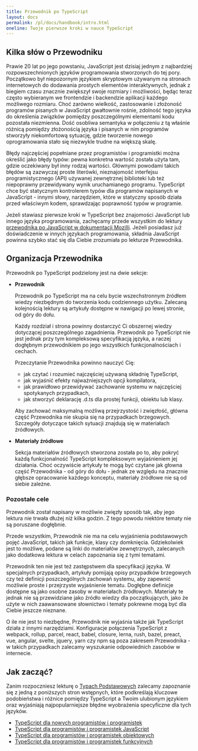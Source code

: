 ```yaml
---
title: Przewodnik po TypeScript
layout: docs
permalink: /pl/docs/handbook/intro.html
oneline: Twoje pierwsze kroki w nauce TypeScript
---
```


## Kilka słów o Przewodniku

Prawie 20 lat po jego powstaniu, JavaScript jest dzisiaj jednym z najbardziej rozpowszechnionych języków programowania stworzonych do tej pory. Początkowo był niepozornym językiem skryptowym używanym na stronach internetowych do dodawania prostych elementów interaktywnych, jednak z biegiem czasu znacznie zwiększył swoje rozmiary i możliwości, będąc teraz często wybieranym we frontendzie i backendzie aplikacji każdego możliwego rozmiaru. Choć zarówno wielkość, zastosowanie i złożoność programów pisanych w JavaScript gwałtownie rośnie, zdolność tego języka do określenia związków pomiędzy poszczególnymi elementami kodu pozostała niezmienna. Dość osobliwa semantyka w połączeniu z tą właśnie różnicą pomiędzy złożonością języka i pisanych w nim programów stworzyły niekomfortową sytuację, gdzie tworzenie nowego oprogramowania stało się niezwykle trudne na większą skalę.

Błędy najczęściej popełniane przez programistów i programistki można określić jako błędy typów: pewna konkretna wartość została użyta tam, gdzie oczekiwany był inny rodzaj wartości. Głównymi powodami takich błędów są zazwyczaj proste literówki, nieznajomość interfejsu programistycznego (API) używanej zewnętrznej biblioteki lub też niepoprawny przewidywany wynik uruchamianego programu. TypeScript chce być statycznym kontrolerem typów dla programów napisanych w JavaScript - innymi słowy, narzędziem, które w statyczny sposób działa przed właściwym kodem, sprawdzając poprawność typów w programie.

Jeżeli stawiasz pierwsze kroki w TypeScript bez znajomości JavaScript lub innego języka programowania, zachęcamy przede wszystkim do lektury [przewodnika po JavaScript w dokumentacji Mozilli](https://developer.mozilla.org/docs/Web/JavaScript/Guide).
Jeżeli posiadasz już doświadczenie w innych językach programowania, składnia JavaScript powinna szybko stać się dla Ciebie zrozumiała po lekturze Przewodnika.

## Organizacja Przewodnika

Przewodnik po TypeScript podzielony jest na dwie sekcje:

- **Przewodnik**

  Przewodnik po TypeScript ma na celu bycie wszechstronnym źródłem wiedzy niezbędnym do tworzenia kodu codziennego użytku. Zalecaną kolejnością lektury są artykuły dostępne w nawigacji po lewej stronie, od góry do dołu.

  Każdy rozdział i strona powinny dostarczyć Ci obszernej wiedzy dotyczącej poszczególnego zagadnienia. Przewodnik po TypeScript nie jest jednak przy tym kompleksową specyfikacją języka, a raczej dogłębnym przewodnikiem po jego wszystkich funkcjonalnościach i cechach.

  Przeczytanie Przewodnika powinno nauczyć Cię:

  - jak czytać i rozumieć najczęściej używaną składnię TypeScript,
  - jak wyjaśnić efekty najważniejszych opcji kompilatora,
  - jak prawidłowo przewidywać zachowanie systemu w najczęściej spotykanych przypadkach,
  - jak stworzyć deklarację .d.ts dla prostej funkcji, obiektu lub klasy.

  Aby zachować maksymalną możliwą przejrzystość i zwięzłość, główna część Przewodnika nie skupia się na przypadkach brzegowych. Szczegóły dotyczące takich sytuacji znajdują się w materiałach źródłowych.

- **Materiały źródłowe**

  Sekcja materiałów źródłowych stworzona została po to, aby pokryć każdą funkcjonalność TypeScript kompleksowym wyjaśnieniem jej działania. Choć oczywiście artykuły te mogą być czytane jak głowna część Przewodnika - od góry do dołu - jednak ze względu na znacznie głębsze opracowanie każdego konceptu, materiały źródłowe nie są od siebie zależne.

### Pozostałe cele

Przewodnik został napisany w możliwie zwięzły sposób tak, aby jego lektura nie trwała dłużej niż kilka godzin. Z tego powodu niektóre tematy nie są poruszane dogłębnie.

Przede wszystkim, Przewodnik nie ma na celu wyjaśnienia podstawowych pojęć JavaScript, takich jak funkcje, klasy czy domknięcia. Gdziekolwiek jest to możliwe, podane są linki do materiałów zewnętrznych, zalecanych jako dodatkowa lektura w celach zapoznania się z tymi tematami.

Przewodnik ten nie jest też zastępstwem dla specyfikacji języka. W specjalnych przypadkach, artykuły pomijają opisy przypadków brzegowych czy też definicji poszczególnych zachowań systemu, aby zapewnić możliwie proste i przejrzyste wyjaśnienie tematu. Dogłębne definicje dostępne są jako osobne zasoby w materiałach źródłowych. Materiały te jednak nie są przewidziane jako źródło wiedzy dla początkujących, jako że użyte w nich zaawansowane słownictwo i tematy pokrewne mogą być dla Ciebie jeszcze nieznane.

O ile nie jest to niezbędne, Przewodnik nie wyjaśnia także jak TypeScript działa z innymi narzędziami. Konfiguracje połączenia TypeScript z webpack, rollup, parcel, react, babel, closure, lerna, rush, bazel, preact, vue, angular, svelte, jquery, yarn czy npm są poza zakresem Przewodnika - w takich przypadkach zalecamy wyszukanie odpowiednich zasobów w internecie.

## Jak zacząć?

Zanim rozpoczniesz lekturę o [Typach Podstawowych](/docs/handbook/basic-types.html) zalecamy zapoznanie się z jedną z poniższych stron wstępnych, które podkreślają kluczowe podobieństwa i różnice pomiędzy TypeScript a Twoim ulubionym językiem oraz wyjaśniają najpopularniejsze błędne wyobrażenia specyficzne dla tych języków.

- [TypeScript dla nowych programistów i programistek](/docs/handbook/typescript-from-scratch.html)
- [TypeScript dla programistów i programistek JavaScript](/docs/handbook/typescript-in-5-minutes.html)
- [TypeScript dla programistów i programistek obiektowych](/docs/handbook/typescript-in-5-minutes-oop.html)
- [TypeScript dla programistów i programistek funkcyjnych](/docs/handbook/typescript-in-5-minutes-func.html)
